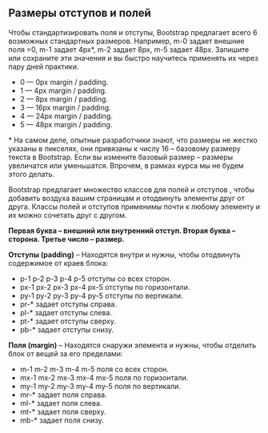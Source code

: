 ## Размеры отступов и полей

Чтобы стандартизировать поля и отступы, Bootstrap предлагает всего 6 возможных стандартных размеров. Например, m-0 задает внешние поля =0, m-1 задает 4px*, m-2 задает 8px, m-5 задает 48px. Запишите или сохраните эти значения и вы быстро научитесь применять их через пару дней практики.

- 0 — 0px margin / padding.
- 1 — 4px margin / padding.
- 2 — 8px margin / padding.
- 3 — 16px margin / padding.
- 4 — 24px margin / padding.
- 5 — 48px margin / padding.

\* На самом деле, опытные разработчики знают, что размеры не жестко указаны в пикселях, они привязаны к числу 16 – базовому размеру текста в Bootstrap. Если вы измените базовый размер – размеры увеличатся или уменьшатся. Впрочем, в рамках курса мы не будем этого делать.

Bootstrap предлагает множество классов для полей и отступов , чтобы добавить воздуха вашим страницам и отодвинуть элементы друг от друга. Классы полей и отступов применимы почти к любому элементу и их можно сочетать друг с другом.

**Первая буква – внешний или внутренний отступ.
Вторая буква – сторона.
Третье число – размер.**
 

**Отступы (padding)** – Находятся внутри и нужны, чтобы отодвинуть содержимое от краев блока:

- p-1 p-2 p-3 p-4 p-5 отступы со всех сторон.
- px-1 px-2 px-3 px-4 px-5 отступы по горизонтали.
- py-1 py-2 py-3 py-4 py-5 отступы по вертикали.
- pr-* задает отступы справа.
- pl-* задает отступы cлева.
- pt-* задает отступы сверху.
- pb-* задает отступы снизу.

**Поля (margin)** – Находятся снаружи элемента и нужны, чтобы отделить блок от вещей за его пределами:

- m-1 m-2 m-3 m-4 m-5 поля со всех сторон.
- mx-1 mx-2 mx-3 mx-4 mx-5 поля по горизонтали.
- my-1 my-2 my-3 my-4 my-5 поля по вертикали.
- mr-* задает поля справа.
- ml-* задает поля cлева.
- mt-* задает поля сверху.
- mb-* задает поля снизу.